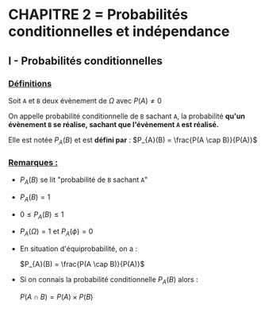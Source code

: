 # CHAPITRE 2 = Probabilités conditionnelles et indépendance



## 		I - Probabilités conditionnelles

### 		<u>Définitions</u>

Soit `A` et `B` deux évènement de $\Omega$ avec $P(A) \neq 0$

On appelle probabilité conditionnelle de `B` sachant `A`, la probabilité **qu'un évènement `B` se réalise, sachant que l'évènement `A` est réalisé.**

Elle est notée $P_{A}(B)$ et est **défini par** : $P_{A}(B) = \frac{P(A \cap B)}{P(A)}$ 



### 		<u>Remarques :</u>

- $P_{A}(B)$ se lit "probabilité de `B` sachant `A`"

- $P_{A}(B) = 1$ 

- $0 \leq P_{A}(B) \leq 1$

- $P_{A}(\Omega) = 1$  et  $P_{A}(\phi) = 0$​

- En situation d'équiprobabilité, on a :

  $P_{A}(B) = \frac{P(A \cap B)}{P(A)}$ 

- Si on connais la probabilité conditionnelle $P_{A}(B)$ alors :

  $P(A \cap B) = P(A) \times P(B)$ 

